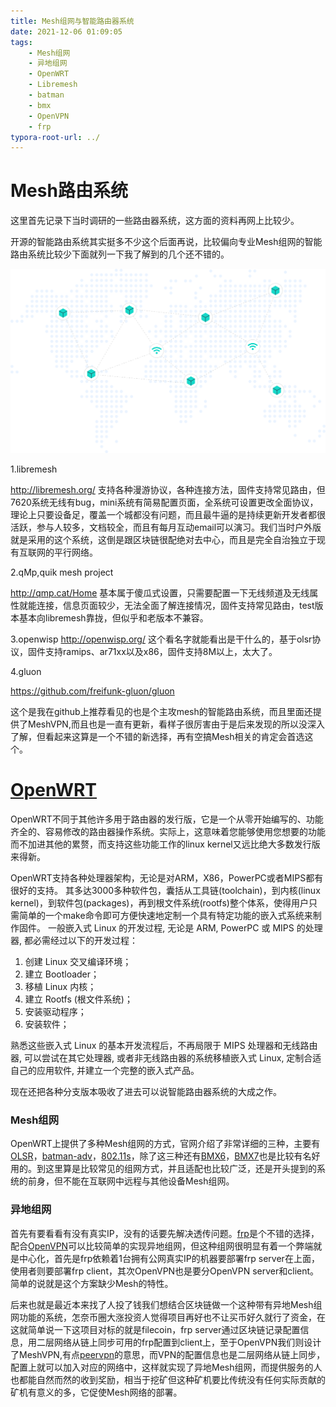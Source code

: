```yaml
---
title: Mesh组网与智能路由器系统
date: 2021-12-06 01:09:05
tags:
    - Mesh组网
    - 异地组网
    - OpenWRT
    - Libremesh
    - batman
    - bmx
    - OpenVPN
    - frp
typora-root-url: ../
---
```


# Mesh路由系统

这里首先记录下当时调研的一些路由器系统，这方面的资料再网上比较少。

开源的智能路由系统其实挺多不少这个后面再说，比较偏向专业Mesh组网的智能路由系统比较少下面就列一下我了解到的几个还不错的。

![image.png](/assets/blogImage/83356518.png)

1.libremesh

http://libremesh.org/
支持各种漫游协议，各种连接方法，固件支持常见路由，但7620系统无线有bug，mini系统有简易配置页面，全系统可设置更改全面协议，理论上只要设备足，覆盖一个城都没有问题，而且最牛逼的是持续更新开发者都很活跃，参与人较多，文档较全，而且有每月互动email可以演习。我们当时户外版就是采用的这个系统，这倒是跟区块链很配绝对去中心，而且是完全自治独立于现有互联网的平行网络。

<!-- more -->

2.qMp,quik mesh project 

http://qmp.cat/Home
基本属于傻瓜式设置，只需要配置一下无线频道及无线属性就能连接，信息页面较少，无法全面了解连接情况，固件支持常见路由，test版本基本向libremesh靠拢，但似乎和老版本不兼容。

3.openwisp
http://openwisp.org/
这个看名字就能看出是干什么的，基于olsr协议，固件支持ramips、ar71xx以及x86，固件支持8M以上，太大了。

4.gluon

 https://github.com/freifunk-gluon/gluon

这个是我在github上推荐看见的也是个主攻mesh的智能路由系统，而且里面还提供了MeshVPN,而且也是一直有更新，看样子很厉害由于是后来发现的所以没深入了解，但看起来这算是一个不错的新选择，再有空搞Mesh相关的肯定会首选这个。

# [OpenWRT](https://github.com/openwrt/openwrt)

OpenWRT不同于其他许多用于路由器的发行版，它是一个从零开始编写的、功能齐全的、容易修改的路由器操作系统。实际上，这意味着您能够使用您想要的功能而不加进其他的累赘，而支持这些功能工作的linux kernel又远比绝大多数发行版来得新。

OpenWRT支持各种处理器架构，无论是对ARM，X86，PowerPC或者MIPS都有很好的支持。 其多达3000多种软件包，囊括从工具链(toolchain)，到内核(linux kernel)，到软件包(packages)，再到根文件系统(rootfs)整个体系，使得用户只需简单的一个make命令即可方便快速地定制一个具有特定功能的嵌入式系统来制作固件。
一般嵌入式 Linux 的开发过程, 无论是 ARM, PowerPC 或 MIPS 的处理器, 都必需经过以下的开发过程：

1. 创建 Linux 交叉编译环境；
2. 建立 Bootloader；
3. 移植 Linux 内核；
4. 建立 Rootfs (根文件系统)；
5. 安装驱动程序；
6. 安装软件；

熟悉这些嵌入式 Linux 的基本开发流程后，不再局限于 MIPS 处理器和无线路由器, 可以尝试在其它处理器, 或者非无线路由器的系统移植嵌入式 Linux, 定制合适自己的应用软件, 并建立一个完整的嵌入式产品。

现在还把各种分支版本吸收了进去可以说智能路由器系统的大成之作。

### Mesh组网

OpenWRT上提供了多种Mesh组网的方式，官网介绍了非常详细的三种，主要有[OLSR](https://openwrt.org/docs/guide-user/network/wifi/mesh/olsr)，[batman-adv](https://openwrt.org/docs/guide-user/network/wifi/mesh/batman)，[802.11s](https://openwrt.org/docs/guide-user/network/wifi/mesh/80211s)，除了这三种还有[BMX6](https://github.com/bmx-routing/bmx6)，[BMX7](https://github.com/bmx-routing/bmx7)也是比较有名好用的。到这里算是比较常见的组网方式，并且适配也比较广泛，还是开头提到的系统的前身，但不能在互联网中远程与其他设备Mesh组网。

### 异地组网

首先有要看看有没有真实IP，没有的话要先解决透传问题。[frp](https://github.com/fatedier/frp)是个不错的选择，配合[OpenVPN](https://github.com/OpenVPN/openvpn)可以比较简单的实现异地组网，但这种组网很明显有着一个弊端就是中心化，首先是frp依赖着1台拥有公网真实IP的机器要部署frp server在上面，使用者则要部署frp client，其次OpenVPN也是要分OpenVPN server和client。简单的说就是这个方案缺少Mesh的特性。

后来也就是最近本来找了人投了钱我们想结合区块链做一个这种带有异地Mesh组网功能的系统，怎奈币圈大涨投资人觉得项目再好也不让买币好久就行了资金，在这就简单说一下这项目对标的就是filecoin，frp server通过区块链记录配置信息，用二层网络从链上同步可用的frp配置到client上，至于OpenVPN我们则设计了MeshVPN,有点[peervpn](https://github.com/peervpn/peervpn)的意思，而VPN的配置信息也是二层网络从链上同步，配置上就可以加入对应的网络中，这样就实现了异地Mesh组网，而提供服务的人也都能自然而然的收到奖励，相当于挖矿但这种矿机要比传统没有任何实际贡献的矿机有意义的多，它促使Mesh网络的部署。






